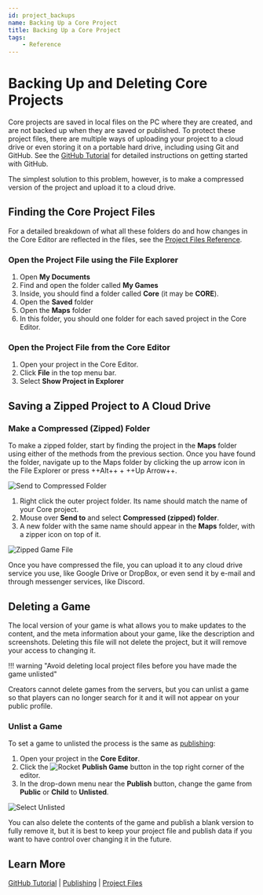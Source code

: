 ```yaml
---
id: project_backups
name: Backing Up a Core Project
title: Backing Up a Core Project
tags:
    - Reference
---
```


# Backing Up and Deleting Core Projects

Core projects are saved in local files on the PC where they are created, and are not backed up when they are saved or published. To protect these project files, there are multiple ways of uploading your project to a cloud drive or even storing it on a portable hard drive, including using Git and GitHub. See the [GitHub Tutorial](../tutorials/github.md) for detailed instructions on getting started with GitHub.

The simplest solution to this problem, however, is to make a compressed version of the project and upload it to a cloud drive.

## Finding the Core Project Files

For a detailed breakdown of what all these folders do and how changes in the Core Editor are reflected in the files, see the [Project Files Reference](project_files.md).

### Open the Project File using the File Explorer

1. Open **My Documents**
2. Find and open the folder called **My Games**
3. Inside, you should find a folder called **Core** (it may be **CORE**).
4. Open the **Saved** folder
5. Open the **Maps** folder
6. In this folder, you should one folder for each saved project in the Core Editor.

### Open the Project File from the Core Editor

1. Open your project in the Core Editor.
2. Click **File** in the top menu bar.
3. Select **Show Project in Explorer**

## Saving a Zipped Project to A Cloud Drive

### Make a Compressed (Zipped) Folder

To make a zipped folder, start by finding the project in the **Maps** folder using either of the methods from the previous section. Once you have found the folder, navigate up to the Maps folder by clicking the up arrow icon in the File Explorer or press ++Alt++ + ++Up Arrow++.

![Send to Compressed Folder]()

1. Right click the outer project folder. Its name should match the name of your Core project.
2. Mouse over **Send to** and select **Compressed (zipped) folder**.
3. A new folder with the same name should appear in the **Maps** folder, with a zipper icon on top of it.

![Zipped Game File]()

Once you have compressed the file, you can upload it to any cloud drive service you use, like Google Drive or DropBox, or even send it by e-mail and through messenger services, like Discord.

## Deleting a Game

The local version of your game is what allows you to make updates to the content, and the meta information about your game, like the description and screenshots. Deleting this file will not delete the project, but it will remove your access to changing it.

!!! warning "Avoid deleting local project files before you have made the game unlisted"

Creators cannot delete games from the servers, but you can unlist a game so that players can no longer search for it and it will not appear on your public profile.

### Unlist a Game

To set a game to unlisted the process is the same as [publishing](publishing.md):

1. Open your project in the **Core Editor**.
2. Click the ![Rocket](../img/EditorManual/icons/HierarchyIcon_Publish.png) **Publish Game** button in the top right corner of the editor.
3. In the drop-down menu near the **Publish** button, change the game from **Public** or **Child** to **Unlisted**.

![Select Unlisted]()

You can also delete the contents of the game and publish a blank version to fully remove it, but it is best to keep your project file and publish data if you want to have control over changing it in the future.

## Learn More

[GitHub Tutorial](../tutorials/github.md) | [Publishing](publishing.md) | [Project Files](project_files.md)